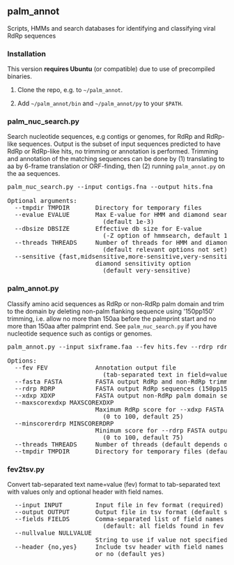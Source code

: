 ## palm_annot
Scripts, HMMs and search databases for identifying and classifying viral RdRp sequences

### Installation

This version **requires Ubuntu** (or compatible) due to use of precompiled binaries.

1. Clone the repo, e.g. to `~/palm_annot`.

2. Add `~/palm_annot/bin` and `~/palm_annot/py` to your `$PATH`.

### palm_nuc_search.py

Search nucleotide sequences, e.g contigs or genomes, for RdRp and RdRp-like sequences. Output is the subset of input
sequences predicted to have RdRp or RdRp-like hits, no trimming or annotation is performed. Trimming and annotation of the
matching sequences can be done by (1) translating to aa by 6-frame translation or ORF-finding, then (2) running
`palm_annot.py` on the aa sequences.
<pre>
palm_nuc_search.py --input contigs.fna --output hits.fna

Optional arguments:
  --tmpdir TMPDIR       Directory for temporary files
  --evalue EVALUE       Max E-value for HMM and diamond search
                          (default 1e-3)
  --dbsize DBSIZE       Effective db size for E-value
                          (-Z option of hmmsearch, default 100000)
  --threads THREADS     Number of threads for HMM and diamond search
                          (default relevant options not set)
  --sensitive {fast,midsensitive,more-sensitive,very-sensitive}
                        diamond sensitivity option
                          (default very-sensitive)
</pre>

### palm_annot.py

Classify amino acid sequences as RdRp or non-RdRp palm domain and trim to the domain by deleting non-palm flanking sequence
using '150pp150' trimming, i.e. allow no more than 150aa before the palmprint start and no more than 150aa after palmprint
end. See `palm_nuc_search.py` if you have nucleotide sequence such as contigs or genomes.

<pre>
palm_annot.py --input sixframe.faa --fev hits.fev --rdrp rdrp.faa -xdxp xdxp.faa

Options:
  --fev FEV             Annotation output file
                          (tab-separated text in field=value format)
  --fasta FASTA         FASTA output RdRp and non-RdRp trimmed sequences (150pp150)
  --rdrp RDRP           FASTA output RdRp sequences (150pp150)
  --xdxp XDXP           FASTA output non-RdRp palm domain sequences (150pp150)
  --maxscorexdxp MAXSCOREXDXP
                        Maximum RdRp score for --xdxp FASTA output
                          (0 to 100, default 25)
  --minscorerdrp MINSCORERDRP
                        Minimum score for --rdrp FASTA output
                          (0 to 100, default 75)
  --threads THREADS     Number of threads (default depends on invoked script or binary)
  --tmpdir TMPDIR       Directory for temporary files (default /tmp)
</pre>
</pre>

### fev2tsv.py

Convert tab-separated text name=value (fev) format to tab-separated text with
values only and optional header with field names.

<pre>
  --input INPUT         Input file in fev format (required)
  --output OUTPUT       Output file in tsv format (default stdout)
  --fields FIELDS       Comma-separated list of field names
                          (default: all fields found in fev file)
  --nullvalue NULLVALUE
                        String to use if value not specified (default empty string)
  --header {no,yes}     Include tsv header with field names as first line, yes
                        or no (default yes)
</pre>
